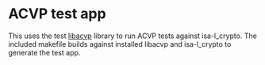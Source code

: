 # ACVP test app

This uses the test [libacvp](https://github.com/cisco/libacvp) library to run
ACVP tests against isa-l\_crypto. The included makefile builds against installed
libacvp and isa-l\_crypto to generate the test app.
